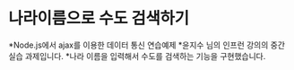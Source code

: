 # 나라이름으로 수도 검색하기
*Node.js에서 ajax를 이용한 데이터 통신 연습예제
*윤지수 님의 인프런 강의의 중간 실습 과제입니다.
*나라 이름을 입력해서 수도를 검색하는 기능을 구현했습니다.

